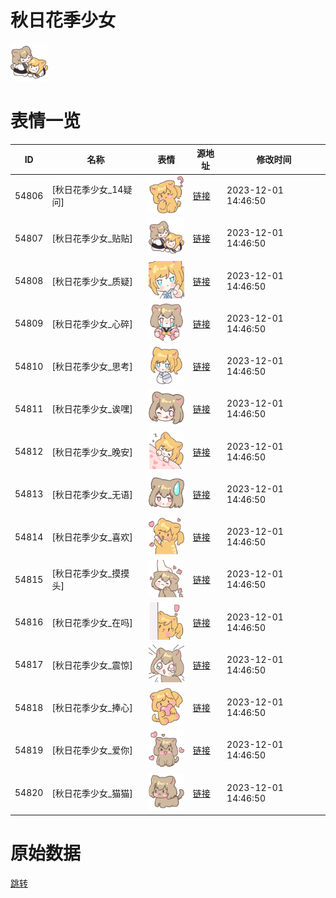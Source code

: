 # 秋日花季少女

<img src="./cover.png" height="60" alt="cover" />

# 表情一览

|ID|名称|表情|源地址|修改时间|
|----|----|----|----|----|
|54806|[秋日花季少女_14疑问]|<img src="./pic/054806_%5B秋日花季少女_14疑问%5D.png" height="60" alt="14疑问"/>|[链接](https://i0.hdslb.com/bfs/garb/9fbe45a89f81254986244004a13d32e4aa3745eb.png)|2023-12-01 14:46:50|
|54807|[秋日花季少女_贴贴]|<img src="./pic/054807_%5B秋日花季少女_贴贴%5D.png" height="60" alt="贴贴"/>|[链接](https://i0.hdslb.com/bfs/garb/f230e01e3766c81c68322b7fa3fb899b485a40af.png)|2023-12-01 14:46:50|
|54808|[秋日花季少女_质疑]|<img src="./pic/054808_%5B秋日花季少女_质疑%5D.png" height="60" alt="质疑"/>|[链接](https://i0.hdslb.com/bfs/garb/a68312491e4ccbb3bdcc129c894c6b26c30c033a.png)|2023-12-01 14:46:50|
|54809|[秋日花季少女_心碎]|<img src="./pic/054809_%5B秋日花季少女_心碎%5D.png" height="60" alt="心碎"/>|[链接](https://i0.hdslb.com/bfs/garb/cdad706acbd8ac44eb41591831802fbd1b3fa2c5.png)|2023-12-01 14:46:50|
|54810|[秋日花季少女_思考]|<img src="./pic/054810_%5B秋日花季少女_思考%5D.png" height="60" alt="思考"/>|[链接](https://i0.hdslb.com/bfs/garb/e2e01d42d429e297a1caf3d6cdcc9d2dba6e70ed.png)|2023-12-01 14:46:50|
|54811|[秋日花季少女_诶嘿]|<img src="./pic/054811_%5B秋日花季少女_诶嘿%5D.png" height="60" alt="诶嘿"/>|[链接](https://i0.hdslb.com/bfs/garb/dde095aa35291a5d7561a1297fe36793083afe2a.png)|2023-12-01 14:46:50|
|54812|[秋日花季少女_晚安]|<img src="./pic/054812_%5B秋日花季少女_晚安%5D.png" height="60" alt="晚安"/>|[链接](https://i0.hdslb.com/bfs/garb/0c3f7e701b20f6e90bdd1f31ab1ad1f5726ad5dc.png)|2023-12-01 14:46:50|
|54813|[秋日花季少女_无语]|<img src="./pic/054813_%5B秋日花季少女_无语%5D.png" height="60" alt="无语"/>|[链接](https://i0.hdslb.com/bfs/garb/e9f4df234d3f53d72264ca404ebd74d7d6c23ddb.png)|2023-12-01 14:46:50|
|54814|[秋日花季少女_喜欢]|<img src="./pic/054814_%5B秋日花季少女_喜欢%5D.png" height="60" alt="喜欢"/>|[链接](https://i0.hdslb.com/bfs/garb/5fca041e98599c0b411014e07c887b8dd832e805.png)|2023-12-01 14:46:50|
|54815|[秋日花季少女_摸摸头]|<img src="./pic/054815_%5B秋日花季少女_摸摸头%5D.png" height="60" alt="摸摸头"/>|[链接](https://i0.hdslb.com/bfs/garb/b5fb49fb085c6a43257af72482cb3b779bf18465.png)|2023-12-01 14:46:50|
|54816|[秋日花季少女_在吗]|<img src="./pic/054816_%5B秋日花季少女_在吗%5D.png" height="60" alt="在吗"/>|[链接](https://i0.hdslb.com/bfs/garb/6d06d29a3ac76db96be251eb07043f23c31ad650.png)|2023-12-01 14:46:50|
|54817|[秋日花季少女_震惊]|<img src="./pic/054817_%5B秋日花季少女_震惊%5D.png" height="60" alt="震惊"/>|[链接](https://i0.hdslb.com/bfs/garb/38ac48e23c63e08fc11b25afd22fd3945706a01e.png)|2023-12-01 14:46:50|
|54818|[秋日花季少女_捧心]|<img src="./pic/054818_%5B秋日花季少女_捧心%5D.png" height="60" alt="捧心"/>|[链接](https://i0.hdslb.com/bfs/garb/25dde4f20d98d2c191a1b1fc1b46b7e07dc0c029.png)|2023-12-01 14:46:50|
|54819|[秋日花季少女_爱你]|<img src="./pic/054819_%5B秋日花季少女_爱你%5D.png" height="60" alt="爱你"/>|[链接](https://i0.hdslb.com/bfs/garb/5e070be2635b7696cd903c39142e8e589096612e.png)|2023-12-01 14:46:50|
|54820|[秋日花季少女_猫猫]|<img src="./pic/054820_%5B秋日花季少女_猫猫%5D.png" height="60" alt="猫猫"/>|[链接](https://i0.hdslb.com/bfs/garb/2fbf2954c46752cec819cc24d06465de6f1602d3.png)|2023-12-01 14:46:50|

# 原始数据

[跳转](./raw.json)

